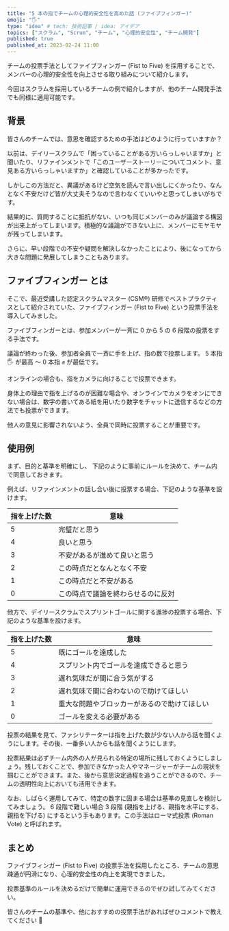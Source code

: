 ```yaml
---
title: "5 本の指でチームの心理的安全性を高めた話 (ファイブフィンガー)"
emoji: "🖐"
type: "idea" # tech: 技術記事 / idea: アイデア
topics: ["スクラム", "Scrum", "チーム", "心理的安全性", "チーム開発"]
published: true
published_at: 2023-02-24 11:00
---
```


チームの投票手法としてファイブフィンガー (Fist to Five) を採用することで、メンバーの心理的安全性を向上させる取り組みについて紹介します。

今回はスクラムを採用しているチームの例で紹介しますが、他のチーム開発手法でも同様に適用可能です。

## 背景

皆さんのチームでは、意思を確認するための手法はどのように行っていますか？

以前は、デイリースクラムで「困っていることがある方いらっしゃいますか」と聞いたり、リファインメントで「このユーザーストーリーについてコメント、意見ある方いらっしゃいますか」と確認していることが多かったです。

しかしこの方法だと、異議があるけど空気を読んで言い出しにくかったり、なんとなく不安だけど皆が大丈夫そうなので言わなくていいやと思ってしまいがちです。

結果的に、質問することに抵抗がない、いつも同じメンバーのみが議論する構図が出来上がってしまいます。積極的な議論ができない上に、メンバーにモヤモヤが残ってしまいます。

さらに、早い段階での不安や疑問を解決しなかったことにより、後になってから大きな問題に発展してしまうこともあります。

## ファイブフィンガー とは

そこで、最近受講した認定スクラムマスター (CSM®) 研修でベストプラクティスとして紹介されていた、ファイブフィンガー (Fist to Five) という投票手法を導入してみました。

ファイブフィンガーとは、参加メンバーが一斉に 0 から 5 の 6 段階の投票をする手法です。

議論が終わった後、参加者全員で一斉に手を上げ、指の数で投票します。 5 本指 🖐️ が最高 ～ 0 本指 ✊ が最低です。

オンラインの場合も、指をカメラに向けることで投票できます。

身体上の理由で指を上げるのが困難な場合や、オンラインでカメラをオンにできない場合は、数字の書いてある紙を用いたり数字をチャットに送信するなどの方法でも投票ができます。

他人の意見に影響されないよう、全員で同時に投票することが重要です。

## 使用例

まず、目的と基準を明確にし、 下記のように事前にルールを決めて、チーム内で同意しておきます。

例えば、リファインメントの話し合い後に投票する場合、下記のような基準を設けます。

<!-- textlint-disable ja-technical-writing/ja-no-weak-phrase -->

| 指を上げた数 | 意味                               |
| ------------ | ---------------------------------- |
| 5            | 完璧だと思う                       |
| 4            | 良いと思う                         |
| 3            | 不安があるが進めて良いと思う       |
| 2            | この時点だとなんとなく不安         |
| 1            | この時点だと不安がある             |
| 0            | この時点で議論を終わらせるのに反対 |

他方で、デイリースクラムでスプリントゴールに関する進捗の投票する場合、下記のような基準を設けます。

| 指を上げた数 | 意味                                         |
| ------------ | -------------------------------------------- |
| 5            | 既にゴールを達成した                         |
| 4            | スプリント内でゴールを達成できると思う       |
| 3            | 遅れ気味だが間に合う気がする                 |
| 2            | 遅れ気味で間に合わないので助けてほしい       |
| 1            | 重大な問題やブロッカーがあるので助けてほしい |
| 0            | ゴールを変える必要がある                     |

<!-- textlint-enable -->

投票の結果を見て、ファシリテーターは指を上げた数が少ない人から話を聞くようにします。その後、一番多い人からも話を聞くようにします。

投票結果は必ずチーム内外の人が見られる特定の場所に残しておくようにしましょう。残しておくことで、参加できなかった人やマネージャーがチームの現状を掴むことができます。また、後から意思決定過程を追うことができるので、チームの透明性向上においても活用できます。

なお、しばらく運用してみて、特定の数字に固まる場合は基準の見直しを検討してみましょう。 6 段階で難しい場合 3 段階 (親指を上げる、親指を水平にする、親指を下げる) にするという手もあります。この手法はローマ式投票 (Roman Vote) と呼ばれます。

## まとめ

ファイブフィンガー (Fist to Five) の投票手法を採用したところ、チームの意思疎通が円滑になり、心理的安全性の向上を実現できました。

投票基準のルールを決めるだけで簡単に運用できるのでぜひ試してみてください。

<!-- textlint-disable ja-technical-writing/ja-no-mixed-period -->

皆さんのチームの基準や、他におすすめの投票手法があればぜひコメントで教えてください 🙏
